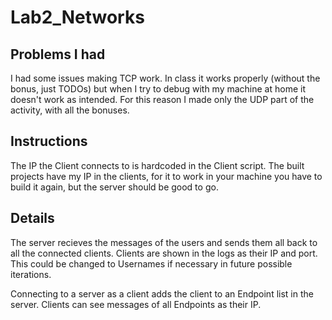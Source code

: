 # Lab2_Networks
 
## Problems I had
I had some issues making TCP work. In class it works properly (without the bonus, just TODOs) but when I try to debug with my machine at home it doesn't work as intended. For this reason I made only the UDP part of the activity, with all the bonuses.

## Instructions
The IP the Client connects to is hardcoded in the Client script. The built projects have my IP in the clients, for it to work in your machine you have to build it again, but the server should be good to go.

## Details
The server recieves the messages of the users and sends them all back to all the connected clients. Clients are shown in the logs as their IP and port. This could be changed to Usernames if necessary in future possible iterations.

Connecting to a server as a client adds the client to an Endpoint list in the server. Clients can see messages of all Endpoints as their IP.
